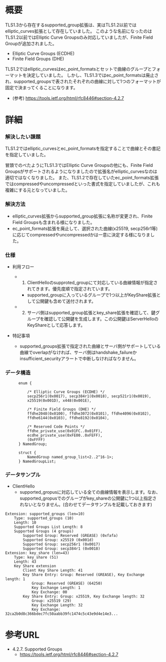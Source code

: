 # 概要
TLS1.3から存在するsupported_group拡張は、実はTLS1.2以前ではelliptic_curves拡張として存在していました。
このような名前になったのはTLS1.2以前ではElliptic Curve Groupsのみ対応していましたが、Finite Field Groupが追加されました。
- Elliptic Curve Groups (ECDHE)
- Finite Field Groups (DHE)

TLS1.2ではelliptic_curvesはec_point_formatsとセットで曲線のグループとフォーマットを決定していました。
しかし、TLS1.3ではec_point_formatsは廃止され、supported_groupsで表されたそれぞれの曲線に対して1つのフォーマットが固定で決まってくることになります。
- (参考) https://tools.ietf.org/html/rfc8446#section-4.2.7

# 詳細

### 解決したい課題
TLS1.2ではelliptic_curvesとec_point_formatsを指定することで曲線とその書記を指定していました。

冒頭でのべたようにTLS1.3ではElliptic Curve Groupsの他にも、Finite Field Groupsがサポートされるようになりましたので拡張名がelliptic_curvesなのは適切ではなくなりました。
また、TLS1.2で存在していたec_point_formats拡張ではcompressedやuncompressedといった書式を指定していましたが、これも複雑にする元となっていました。

### 解決方法
- elliptic_curves拡張からsupported_group拡張に名称が変更され、Finite Field Groupsも含まれる様になりました。
- ec_point_formats拡張を廃止して、選択された曲線(x25519, secp256r1等)に応じてcompressedやuncompressedかは一意に決定する様になりました。

### 仕様

- 利用フロー
  - 1. ClientHelloのsupproted_groupにて対応している曲線情報が指定されてきます。優先度順で指定されています。
    - supported_groupに入っているグループで1つ以上がKeyShare拡張として公開鍵も含めて送付されます。
  - 2. サーバ側はsupported_group拡張とkey_share拡張を確認して、鍵グループを確認して公開鍵を生成します。この公開鍵はServerHelloのKeyShareとして応答します。

- 特記事項
  - supported_groups拡張で指定された曲線とサーバ側がサポートしている曲線でoverlapがなければ、サーバ側はhandshake_failureかinsufficient_securityアラートで中断しなければなりません。


### データ構造
```
      enum {

          /* Elliptic Curve Groups (ECDHE) */
          secp256r1(0x0017), secp384r1(0x0018), secp521r1(0x0019),
          x25519(0x001D), x448(0x001E),

          /* Finite Field Groups (DHE) */
          ffdhe2048(0x0100), ffdhe3072(0x0101), ffdhe4096(0x0102),
          ffdhe6144(0x0103), ffdhe8192(0x0104),

          /* Reserved Code Points */
          ffdhe_private_use(0x01FC..0x01FF),
          ecdhe_private_use(0xFE00..0xFEFF),
          (0xFFFF)
      } NamedGroup;

      struct {
          NamedGroup named_group_list<2..2^16-1>;
      } NamedGroupList;
```

### データサンプル
- ClientHello
  - supported_gropusに対応している全ての曲線情報を表示します。なお、supported_gropusでのグループがkey_shareの公開鍵に1つ以上指定されないとなりません。(合わせてデータサンプルを記載しておきます)
```
Extension: supported_groups (len=10)
    Type: supported_groups (10)
    Length: 10
    Supported Groups List Length: 8
    Supported Groups (4 groups)
        Supported Group: Reserved (GREASE) (0xfafa)
        Supported Group: x25519 (0x001d)
        Supported Group: secp256r1 (0x0017)
        Supported Group: secp384r1 (0x0018)
Extension: key_share (len=43)
    Type: key_share (51)
    Length: 43
    Key Share extension
        Client Key Share Length: 41
        Key Share Entry: Group: Reserved (GREASE), Key Exchange length: 1
            Group: Reserved (GREASE) (64250)
            Key Exchange Length: 1
            Key Exchange: 00
        Key Share Entry: Group: x25519, Key Exchange length: 32
            Group: x25519 (29)
            Key Exchange Length: 32
            Key Exchange: 32ca2b0d8c366bdec7fc50aabb39fc1474c5c43e9d4e14e3...
```

# 参考URL
- 4.2.7.  Supported Groups
  - https://tools.ietf.org/html/rfc8446#section-4.2.7
